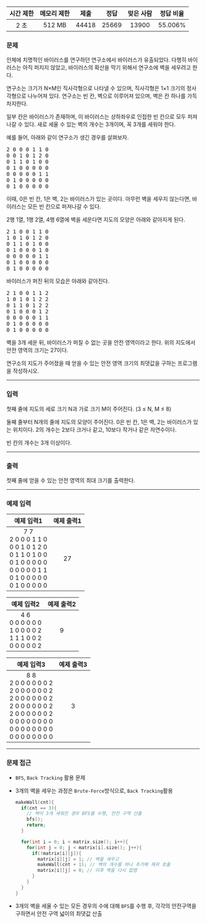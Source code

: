 # []()

<div align = center>

| 시간 제한 | 메모리 제한 | 제출  | 정답  | 맞은 사람 | 정답 비율 |
| :-------: | :---------: | :---: | :---: | :-------: | :-------: |
|   2 초    |   512 MB    | 44418 | 25669 |   13900   |  55.006%  |

</div>

### 문제

인체에 치명적인 바이러스를 연구하던 연구소에서 바이러스가 유출되었다. 다행히 바이러스는 아직 퍼지지 않았고, 바이러스의 확산을 막기 위해서 연구소에 벽을 세우려고 한다.

연구소는 크기가 N×M인 직사각형으로 나타낼 수 있으며, 직사각형은 1×1 크기의 정사각형으로 나누어져 있다. 연구소는 빈 칸, 벽으로 이루어져 있으며, 벽은 칸 하나를 가득 차지한다. 

일부 칸은 바이러스가 존재하며, 이 바이러스는 상하좌우로 인접한 빈 칸으로 모두 퍼져나갈 수 있다. 새로 세울 수 있는 벽의 개수는 3개이며, 꼭 3개를 세워야 한다.

예를 들어, 아래와 같이 연구소가 생긴 경우를 살펴보자.

<pre>2 0 0 0 1 1 0
0 0 1 0 1 2 0
0 1 1 0 1 0 0
0 1 0 0 0 0 0
0 0 0 0 0 1 1
0 1 0 0 0 0 0
0 1 0 0 0 0 0</pre>

이때, 0은 빈 칸, 1은 벽, 2는 바이러스가 있는 곳이다. 아무런 벽을 세우지 않는다면, 바이러스는 모든 빈 칸으로 퍼져나갈 수 있다.

2행 1열, 1행 2열, 4행 6열에 벽을 세운다면 지도의 모양은 아래와 같아지게 된다.

<pre>2 1 0 0 1 1 0
1 0 1 0 1 2 0
0 1 1 0 1 0 0
0 1 0 0 0 1 0
0 0 0 0 0 1 1
0 1 0 0 0 0 0
0 1 0 0 0 0 0</pre>

바이러스가 퍼진 뒤의 모습은 아래와 같아진다.

<pre>2 1 0 0 1 1 2
1 0 1 0 1 2 2
0 1 1 0 1 2 2
0 1 0 0 0 1 2
0 0 0 0 0 1 1
0 1 0 0 0 0 0
0 1 0 0 0 0 0</pre>

벽을 3개 세운 뒤, 바이러스가 퍼질 수 없는 곳을 안전 영역이라고 한다. 위의 지도에서 안전 영역의 크기는 27이다.

연구소의 지도가 주어졌을 때 얻을 수 있는 안전 영역 크기의 최댓값을 구하는 프로그램을 작성하시오.

---

### 입력

첫째 줄에 지도의 세로 크기 N과 가로 크기 M이 주어진다. (3 ≤ N, M ≤ 8)

둘째 줄부터 N개의 줄에 지도의 모양이 주어진다. 0은 빈 칸, 1은 벽, 2는 바이러스가 있는 위치이다. 2의 개수는 2보다 크거나 같고, 10보다 작거나 같은 자연수이다.

빈 칸의 개수는 3개 이상이다.

---

### 출력

첫째 줄에 얻을 수 있는 안전 영역의 최대 크기를 출력한다.

---

### 예제 입력

|                                                            예제 입력1                                                             | 예제 출력1 |
| :-------------------------------------------------------------------------------------------------------------------------------: | :--------: |
| 7 7<br/>2 0 0 0 1 1 0<br/>0 0 1 0 1 2 0<br/>0 1 1 0 1 0 0<br/>0 1 0 0 0 0 0<br/>0 0 0 0 0 1 1<br/>0 1 0 0 0 0 0<br/>0 1 0 0 0 0 0 |     27     |

|                             예제 입력2                              | 예제 출력2 |
| :-----------------------------------------------------------------: | :--------: |
| 4 6<br/>0 0 0 0 0 0<br/>1 0 0 0 0 2<br/>1 1 1 0 0 2<br/>0 0 0 0 0 2 |     9      |

|                                                                             예제 입력3                                                                              | 예제 출력3 |
| :-----------------------------------------------------------------------------------------------------------------------------------------------------------------: | :--------: |
| 8 8<br/>2 0 0 0 0 0 0 2<br/>2 0 0 0 0 0 0 2<br/>2 0 0 0 0 0 0 2<br/>2 0 0 0 0 0 0 2<br/>2 0 0 0 0 0 0 2<br/>0 0 0 0 0 0 0 0<br/>0 0 0 0 0 0 0 0<br/>0 0 0 0 0 0 0 0 |     3      |

---

### 문제 접근

  - `BFS`, `Back Tracking` 활용 문제

  - 3개의 벽을 세우는 과정은 `Brute-Force`방식으로, `Back Tracking`활용

    ```cpp
    makeWall(cnt){
      if(cnt == 3){
        // 벽이 3개 세워진 경우 BFS를 수행, 안전 구역 산출
        bfs();
        return;
      }

      for(int i = 0; i < matrix.size(); i++){
        for(int j = 0; j < matrix[i].size(); j++){
          if(!matrix[i][j]){
            matrix[i][j] = 1; // 벽을 세우고
            makeWall(cnt + 1); // 벽의 개수를 하나 추가해 재귀 호출
            matrix[i][j] = 0; // 이후 벽을 다시 없앰
          }
        }
      }
    }
    ```
  
  - 3개의 벽을 세울 수 있는 모든 경우의 수에 대해 `BFS`를 수행 후, 각각의 안전구역을 구하면서 안전 구역 넓이의 최댓값 산출
